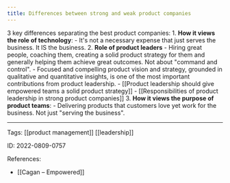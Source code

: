 ```yaml
---
title: Differences between strong and weak product companies
---
```


3 key differences separating the best product companies:
	1. **How it views the role of technology**:
		- It's not a necessary expense that just serves the business. It IS the business.
	2. **Role of product leaders**
		- Hiring great people, coaching them, creating a solid product strategy for them and generally helping them achieve great outcomes. Not about "command and control".
		- Focused and compelling product vision and strategy, grounded in qualitative and quantitative insights, is one of the most important contributions from product leadership.
		- [[Product leadership should give empowered teams a solid product strategy]]
		- [[Responsibilities of product leadership in strong product companies]]
	3. **How it views the purpose of product teams**:
		- Delivering products that customers love yet work for the business. Not just "serving the business".

---

Tags: [[product management]] [[leadership]]

ID: 2022-0809-0757

References:
- [[Cagan – Empowered]]

